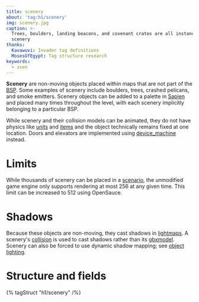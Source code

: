 ```yaml
---
title: scenery
about: 'tag:h1/scenery'
img: scenery.jpg
caption: >-
  Trees, boulders, landing beacons, and covenant crates are all instances of
  scenery
thanks:
  Kavawuvi: Invader tag definitions
  MosesOfEgypt: Tag structure research
keywords:
  - scen
---
```

**Scenery** are non-moving objects placed within maps that are not part of the [BSP](~scenario_structure_bsp). Some examples of scenery include boulders, trees, crashed pelicans, and smoke emitters. Scenery objects can be added to a palette in [Sapien](~h1-sapien) and placed many times throughout the level, with each scenery implicitly belonging to a particular BSP.

While scenery and their collision models can be animated, they do not have physics like [units](~unit) and [items](~item) and the object technically remains fixed at one location. Doors and elevators are implemented using [device_machine](~) instead.

# Limits
While thousands of scenery can be placed in a [scenario](~), the unmodified game engine only supports rendering at most 256 at any given time. This limit can be increased to 512 using OpenSauce.

# Shadows
Because these objects are non-moving, they cast shadows in [lightmaps](~scenario_structure_bsp). A scenery's [collision](~model_collision_geometry) is used to cast shadows rather than its [gbxmodel](~gbxmodel). Scenery can also be forced to use dynamic shadow mapping; see [object lighting](~object#shadows-and-lighting).

# Structure and fields

{% tagStruct "h1/scenery" /%}
